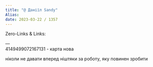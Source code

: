 ```yaml
---
title: "@ Даніїл Sandy"
Alias: 
date: 2023-03-22 / 1357  
---
```

Zero-Links & Links:  


—  
4149499072167131 - карта нова

ніколи не давати вперед ніштяки за роботу, яку повинен зробити